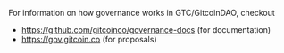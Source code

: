 For information on how governance works in GTC/GitcoinDAO, checkout 

- https://github.com/gitcoinco/governance-docs (for documentation)
- https://gov.gitcoin.co (for proposals)